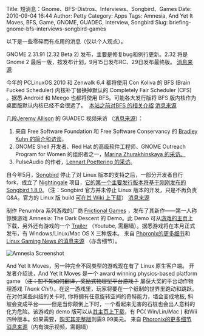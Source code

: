 Title: 短消息：Gnome、BFS-Distros、Interviews、Songbird、Games
Date: 2010-09-04 16:44
Author: Petty
Category: Apps
Tags: Amnesia, And Yet It Moves, BFS, Game, GNOME, GUADEC, Interview, Songbird
Slug: briefing-gnome-bfs-interviews-songbird-games

以下是一些零碎而有点用的消息（仅以个人观点）。

GNOME 2.31.91 (2.32 Beta 2) 发布，主要是修复bug和例行更新。2.32 将是
Gnome 2 最后一版，按发布计划，9月15日发布RC、29日发布最终版。
[消息来源](http://news.softpedia.com/news/GNOME-2-32-Beta-2-Has-Been-Released-154805.shtml)

今年的 PCLinuxOS 2010 和 Zenwalk 6.4 都将使用 Con Koliva 的 BFS (Brain
Fucked Scheduler) 内核补丁替换掉默认的 Completely Fair Scheduler (CFS)
。据悉 Android 和 Meego 也都将使用 BFS。可能各大发行版将 BFS
版内核作为桌面版默认内核已经不会很远了。  [本站之前对BFS
的相关介绍](http://linuxtoy.org/archives/bfs-intro-future-of-linux-desktop-kernel.html)
[消息来源](http://www.bargincomputing.com/2010/08/a-good-reason-to-use-pclinuxos/)

几段[Jeremy Allison](jra@google.com) 的 GUADEC 视频采访
（[消息来源](http://www.linuxtoday.com/infrastructure/2010090302135INGNEV)）：

1.  来自 Free Software Foundation 和 Free Software Conservancy 的
    [Bradley Kuhn
    的简介和访谈](http://google-opensource.blogspot.com/2010/08/interviews-guadec-part-1.html)。
2.  GNOME Shell 开发者、Red Hat 的高级软件工程师、GNOME Outreach Program
    for Women 的组织者之一，[Marina Zhurakhinskaya
    的采访。](http://google-opensource.blogspot.com/2010/08/interviews-from-guadec-part-2.html)
3.  PulseAudio 的作者，[Lennart Poettering
    的采访](http://google-opensource.blogspot.com/2010/09/interviews-from-guadec-part-3.html)。

自今年5月，[Songbird](http://getsongbird.com/) 停止了对 Linux
版本的支持之后，一部分开发者自行fork，成立了
[Nightingale](http://getnightingale.com/)
项目，[它的第一个主要发行版本将基于刚刚发布的 Songbird
1.8.0](http://twitter.com/GetNightingale/status/12260254305)。（注：Songbird
官方并未停止 Linux 版本的开发，只是不再负责Q&A。官方的 Linux 版 build
[可在其 Wiki
上下载](https://wiki.songbirdnest.com/Developer/Articles/Builds/Contributed_Builds#Linux)）
[消息来源](http://www.h-online.com/open/news/item/Songbird-1-8-0-adds-support-for-more-devices-1072077.html)

制作 Penumbra 系列游戏的厂商 [Frictional
Games](http://www.frictionalgames.com/site/)
，发布了其新作——第一人称惊悚游戏 Amnesia: The Dark Descent 的 Demo。此
Demo
可从[游戏的主页](http://www.amnesiagame.com/)上下载，另外还有游戏的一个
[Trailer](http://www.youtube.com/watch?v=2ve0eVwjv5k) （Youtube,
需翻墙）。据悉游戏将在本月正式发布，有 Windows/Linux/Mac OS X 三种版本。
来自
[Phoronix的更多细节](http://www.phoronix.com/scan.php?page=news_item&px=ODQ3OA)和
[Linux Gaming News
的消息来源](http://linuxgamingnews.org/2010/09/03/amnesia-the-dark-descent-demo-released/)
（亦含细节）。

![Amnesia
Screenshot](http://linuxgamingnews.org/wp-content/uploads/2010/09/screenshot02-300x225.jpg)

And Yet It Moves，另一种完全不同类型的游戏现在有了 Linux 原生客户端。
开发者介绍说，And Yet It Moves 是一个 award winning physics-based
platform game （~~注：恕不知如何翻译，奖励式物理型平台游戏？~~
屡获大奖的平台动作物理游戏 *Thank
Chi!*）。在这一游戏里，玩家将要在一个纸制的世界里跑动和跳跃。
在对付某些纠结的关卡时, 你将拥有任意旋转空间的奇特能力，墙会变成地板,
斜坡会变成平台——–但是当你颠倒上下时，一个看起来无害的石桩也会出人意料的化为危险。该游戏的
demo
版可以从[其主页上下载](http://www.andyetitmoves.net/index.php?content=demo)，有
PC( Win/Lin/Mac ) 和Wii
四种版本。如果需要，[购买其完整版](http://www.andyetitmoves.net/index.php?content=buy)则需9.99美元。
来自
[Phoronix的更多细节](http://www.phoronix.com/scan.php?page=news_item&px=ODQ4Mg)
[消息来源](http://www.techdrivein.com/2010/08/amnesia-and-yet-it-moves-two-incredible.html)（内有演示视频，需翻墙）
